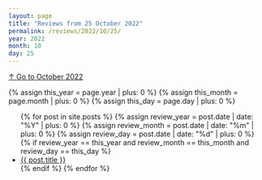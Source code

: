 ```yaml
---
layout: page
title: "Reviews from 25 October 2022"
permalink: /reviews/2022/10/25/
year: 2022
month: 10
day: 25
---
```

[↑ Go to October 2022](/reviews/2022/10/)

{% assign this_year = page.year | plus: 0 %}
{% assign this_month = page.month | plus: 0 %}
{% assign this_day = page.day | plus: 0 %}
<ul>
    {% for post in site.posts %}
        {% assign review_year = post.date | date: "%Y" | plus: 0 %}
        {% assign review_month = post.date | date: "%m" | plus: 0 %}
        {% assign review_day = post.date | date: "%d" | plus: 0 %}
        {% if review_year == this_year and review_month == this_month and review_day == this_day %}
            <li><a href="{{ post.url }}">{{ post.title }}</a></li>
        {% endif %}
    {% endfor %}
</ul>
